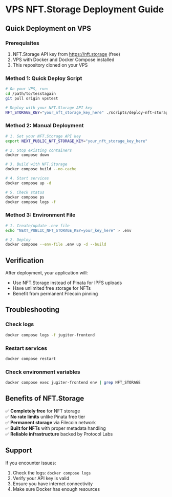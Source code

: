 # VPS NFT.Storage Deployment Guide

## Quick Deployment on VPS

### Prerequisites
1. NFT.Storage API key from https://nft.storage (free)
2. VPS with Docker and Docker Compose installed
3. This repository cloned on your VPS

### Method 1: Quick Deploy Script
```bash
# On your VPS, run:
cd /path/to/tesstagain
git pull origin vpstest

# Deploy with your NFT.Storage API key
NFT_STORAGE_KEY="your_nft_storage_key_here" ./scripts/deploy-nft-storage.sh
```

### Method 2: Manual Deployment
```bash
# 1. Set your NFT.Storage API key
export NEXT_PUBLIC_NFT_STORAGE_KEY="your_nft_storage_key_here"

# 2. Stop existing containers
docker compose down

# 3. Build with NFT.Storage
docker compose build --no-cache

# 4. Start services
docker compose up -d

# 5. Check status
docker compose ps
docker compose logs -f
```

### Method 3: Environment File
```bash
# 1. Create/update .env file
echo "NEXT_PUBLIC_NFT_STORAGE_KEY=your_key_here" > .env

# 2. Deploy
docker compose --env-file .env up -d --build
```

## Verification

After deployment, your application will:
- Use NFT.Storage instead of Pinata for IPFS uploads
- Have unlimited free storage for NFTs
- Benefit from permanent Filecoin pinning

## Troubleshooting

### Check logs
```bash
docker compose logs -f jugiter-frontend
```

### Restart services
```bash
docker compose restart
```

### Check environment variables
```bash
docker compose exec jugiter-frontend env | grep NFT_STORAGE
```

## Benefits of NFT.Storage

✅ **Completely free** for NFT storage  
✅ **No rate limits** unlike Pinata free tier  
✅ **Permanent storage** via Filecoin network  
✅ **Built for NFTs** with proper metadata handling  
✅ **Reliable infrastructure** backed by Protocol Labs  

## Support

If you encounter issues:
1. Check the logs: `docker compose logs`
2. Verify your API key is valid
3. Ensure you have internet connectivity
4. Make sure Docker has enough resources